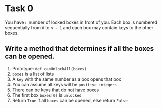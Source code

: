# Task 0
You have `n` number of locked boxes in front of you. 
Each box is numbered sequentially from `0` to `n - 1` and each box may contain keys to the other boxes.

## Write a method that determines if all the boxes can be opened.

1. Prototype: `def canUnlockAll(boxes)`
2. `boxes` is a list of lists
3. A `key` with the same number as a box opens that box
4. You can assume all keys will be `positive integers`
6. There can be keys that do not have boxes
7. The first box `boxes[0]` is `unlocked`
8. Return `True` if all `boxes` can be opened, else return `False`
